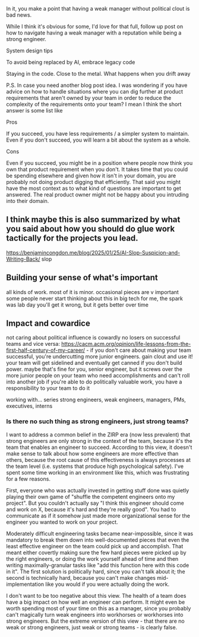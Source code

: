 In it, you make a point that having a weak manager without political clout is bad news. 

While I think it's obvious for some, I'd love for that full, follow up post on how to navigate having a weak manager with a reputation while being a strong engineer.

System design tips

To avoid being replaced by AI, embrace legacy code

Staying in the code. Close to the metal. What happens when you drift away

P.S. In case you need another blog post idea. I was wondering if you have advice on how to handle situations where you can dig further at product requirements that aren't owned by your team in order to reduce the complexity of the requirements onto your team? I mean I think the short answer is some list like

Pros

If you succeed, you have less requirements / a simpler system to maintain.
Even if you don't succeed, you will learn a bit about the system as a whole.

Cons

Even if you succeed, you might be in a position where people now think you own that product requirement when you don't.
It takes time that you could be spending elsewhere and given how it isn't in your domain, you are probably not doing product digging that efficiently. That said you might have the most context as to what kind of questions are important to get answered.
The real product owner might not be happy about you intruding into their domain.

I think maybe this is also summarized by what you said about how you should do glue work tactically for the projects you lead.
---




https://benjamincongdon.me/blog/2025/01/25/AI-Slop-Suspicion-and-Writing-Back/
slop


## Building your sense of what's important

all kinds of work. most of it is minor. occasional pieces are v important
some people never start thinking about this in big tech
for me, the spark was lab day
you'll get it wrong, but it gets better over time

## Impact and cowardice

not caring about political influence is cowardly
no losers on successful teams and vice versa: https://cacm.acm.org/opinion/life-lessons-from-the-first-half-century-of-my-career/ - if you don't care about making your team successful, you're undercutting more junior engineers. gain clout and use it!
your team will get sidelined and eventually get canned if you don't build power. maybe that's fine for you, senior engineer, but it screws over the more junior people on your team who need accomplishments and can't roll into another job
if you're able to do politically valuable work, you have a responsibility to your team to do it


working with... series
strong engineers, weak engineers, managers, PMs, executives, interns

### Is there no such thing as strong engineers, just strong teams?

I want to address a common belief in the ZIRP era (now less prevalent) that strong engineers are only strong in the context of the team, because it's the team that enables an engineer to succeed. According to this view, it doesn't make sense to talk about how some engineers are more effective than others, because the root cause of this effectiveness is always processes at the team level (i.e. systems that produce high psychological safety). I've spent some time working in an environment like this, which was frustrating for a few reasons.

First, everyone who was actually invested in getting stuff done was quietly playing their own game of "shuffle the competent engineers onto my project". But you couldn't actually say "I think this engineer should come and work on X, because it's hard and they're really good". You had to communicate as if it somehow just made more organizational sense for the engineer you wanted to work on your project.

Moderately difficult engineering tasks became near-impossible, since it was mandatory to break them down into well-documented pieces that even the least effective engineer on the team could pick up and accomplish. That meant either covertly making sure the few hard pieces were picked up by the right engineers, or doing the work yourself ahead of time and then writing maximally-granular tasks like "add this function here with this code in it". The first solution is politically hard, since you can't talk about it; the second is technically hard, because you can't make changes mid-implementation like you would if you were actually doing the work.

I don't want to be too negative about this view. The health of a team does have a big impact on how well an engineer can perform. It might even be worth spending most of your time on this as a manager, since you probably can't magically turn weak engineers into workhorses or workhorses into strong engineers. But the extreme version of this view - that there are no weak or strong engineers, just weak or strong teams - is clearly false.
